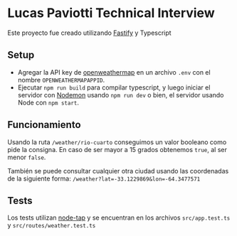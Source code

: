 # Lucas Paviotti Technical Interview

Este proyecto fue creado utilizando [Fastify](https://www.fastify.io/) y Typescript

## Setup

* Agregar la API key de [openweathermap](https://home.openweathermap.org/api_keys) en un archivo `.env` con el nombre `OPENWEATHERMAPAPPID`.
* Ejecutar `npm run build` para compilar typescript, y luego iniciar el servidor con [Nodemon](https://www.npmjs.com/package/nodemon) usando `npm run dev` o bien, el servidor usando Node con `npm start`.

## Funcionamiento

Usando la ruta `/weather/rio-cuarto` conseguimos un valor booleano como pide la consigna. En caso de ser mayor a 15 grados obtenemos `true`, al ser menor `false`.

También se puede consultar cualquier otra ciudad usando las coordenadas de la siguiente forma: `/weather?lat=-33.1229869&lon=-64.3477571`

## Tests

Los tests utilizan [node-tap](https://node-tap.org/) y se encuentran en los archivos `src/app.test.ts` y `src/routes/weather.test.ts`